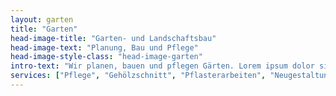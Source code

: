 ```yaml
---
layout: garten
title: "Garten"
head-image-title: "Garten- und Landschaftsbau"
head-image-text: "Planung, Bau und Pflege"
head-image-style-class: "head-image-garten"
intro-text: "Wir planen, bauen und pflegen Gärten. Lorem ipsum dolor sit amet, consetetur sadipscing elitr, sed diam nonumy eirmod tempor invidunt ut labore et dolore magna aliquyam erat, sed diam voluptua. At vero eos et accusam et justo duo dolores et ea rebum. Stet clita kasd gubergren, no sea takimata sanctus est Lorem ipsum dolor sit amet. Lorem ipsum dolor sit amet, consetetur sadipscing elitr, sed diam nonumy eirmod tempor invidunt ut labore et dolore magna aliquyam erat, sed diam voluptua. At vero eos et accusam et justo duo dolores et ea rebum. Stet clita kasd gubergren, no sea takimata sanctus est Lorem ipsum dolor sit amet."
services: ["Pflege", "Gehölzschnitt", "Pflasterarbeiten", "Neugestaltung", "Gartenteiche", "Beratung", "Bewässerung", "Zäune", "Dachbegrünung"]
---
```

